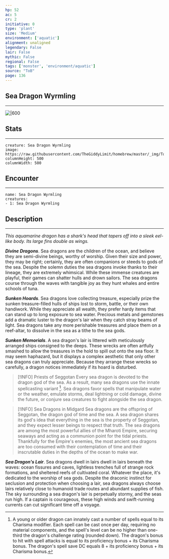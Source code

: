 ```yaml
---
hp: 52
ac: 5
cr: 2
initiative: 0
type: 'plant'    
size: 'Medium'
environment: ['aquatic']
alignment: unaligned
legendary: False
lair: False
mythic: False
regional: False
tags: ['monster', 'environment/aquatic']
source: "ToB"
page: 136
---
```


## Sea Dragon Wyrmling
---

![|600](https://raw.githubusercontent.com/TheGiddyLimit/homebrew/master/_img/ToB/Sea%20Dragon.webp)

## Stats
---

```statblock
creature: Sea Dragon Wyrmling
image: https://raw.githubusercontent.com/TheGiddyLimit/homebrew/master/_img/ToB/token/Sea%20Dragon%20Wyrmling.png
columnHeight: 500
columnWidth: 500
```

## Encounter
---

```encounter-table
name: Sea Dragon Wyrmling
creatures:
- 1: Sea Dragon Wyrmling
```

## Description
---
_This aquamarine dragon has a shark's head that tapers off into a sleek eel-like body. Its large fins double as wings._

**_Divine Dragons_**. Sea dragons are the children of the ocean, and believe they are semi-divine beings, worthy of worship. Given their size and power, they may be right; certainly, they are often companions or steeds to gods of the sea.
Despite the solemn duties the sea dragons invoke thanks to their lineage, they are extremely whimsical. While these immense creatures are playful, their games can shatter hulls and drown sailors. The sea dragons course through the waves with tangible joy as they hunt whales and entire schools of tuna.

**_Sunken Hoards_**. Sea dragons love collecting treasure, especially prize the sunken treasure-filled hulls of ships lost to storm, battle, or their own handiwork. While they appreciate all wealth, they prefer hardy items that can stand up to long exposure to sea water. Precious metals and gemstones add a dramatic luster to the dragon's lair when they catch stray beams of light. Sea dragons take any more perishable treasures and place them on a reef-altar, to dissolve in the sea as a tithe to the sea gods.

**_Sunken Memorials_**. A sea dragon's lair is littered with meticulously arranged ships consigned to the deeps. These wrecks are often artfully smashed to allow the treasures in the hold to spill out onto the sea floor. It may seem haphazard, but it displays a complex aesthetic that only other sea dragons can truly appreciate. Because they arrange these wrecks so carefully, a dragon notices immediately if its hoard is disturbed.

> [!INFO] Priests of Seggotan
>Every sea dragon is devoted to the dragon god of the sea. As a result, many sea dragons use the innate spellcasting variant [^1]. Sea dragons favor spells that manipulate water or the weather, emulate storms, deal lightning or cold damage, divine the future, or conjure sea creatures to fight alongside the sea dragon.

> [!INFO] Sea Dragons in Midgard
>Sea dragons are the offspring of Seggotan, the dragon god of time and the sea. A sea dragon shares its god's idea that everything in the sea is the property of Seggotan, and they expect lesser beings to respect that truth.
>The sea dragons are among the most powerful allies of the Mharoti Empire, securing seaways and acting as a communion point for the tidal priests. Thankfully for the Empire's enemies, the most ancient sea dragons are too consumed with their contemplation of time and their inscrutable duties in the depths of the ocean to make war.


**_Sea Dragon's Lair_**. Sea dragons dwell in lairs dwell in lairs beneath the waves: ocean fissures and caves, lightless trenches full of strange rock formations, and sheltered reefs of cultivated coral.
Whatever the place, it's dedicated to the worship of sea gods. Despite the draconic instinct for seclusion and protection when choosing a lair, sea dragons always choose lairs relatively close to humanoid trade routes and abundant supplies of fish.
The sky surrounding a sea dragon's lair is perpetually stormy, and the seas run high. If a captain is courageous, these high winds and swift-running currents can cut significant time off a voyage.




[^1]: A young or older dragon can innately cast a number of spells equal to its Charisma modifier. Each spell can be cast once per day, requiring no material components, and the spell's level can be no higher than one-third the dragon's challenge rating (rounded down). The dragon's bonus to hit with spell attacks is equal to its proficiency bonus + its Charisma bonus. The dragon's spell save DC equals 8 + its proficiency bonus + its Charisma bonus.



